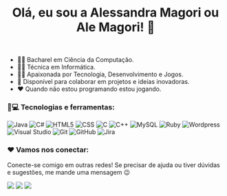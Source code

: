 <h1 align="center">Olá, eu sou a Alessandra Magori ou Ale Magori! 👋 </h1>
<br>

- 👩‍🎓 Bacharel em Ciência da Computação.
- 👩‍🔧 Técnica em Informática.
- 👩‍🚀 Apaixonada por Tecnologia, Desenvolvimento e Jogos.
- 🤝 Disponível para colaborar em projetos e ideias inovadoras.
- ❤️ Quando não estou programando estou jogando.

### 🚀💻 Tecnologias e ferramentas:

![Java](https://img.shields.io/badge/Java-ED8B00?style=for-the-badge&logo=openjdk&logoColor=white)
![C#](https://img.shields.io/badge/C%23-239120?style=for-the-badge&logo=c-sharp&logoColor=white)
![HTML5](https://img.shields.io/badge/HTML5-E34F26?style=for-the-badge&logo=html5&logoColor=white)
![CSS](https://img.shields.io/badge/CSS-239120?&style=for-the-badge&logo=css3&logoColor=white)
![C](https://img.shields.io/badge/C-00599C?style=for-the-badge&logo=c&logoColor=white)
![C++]( https://img.shields.io/badge/C%2B%2B-00599C?style=for-the-badge&logo=c%2B%2B&logoColor=white)
![MySQL](https://img.shields.io/badge/MySQL-00000F?style=for-the-badge&logo=mysql&logoColor=white)
![Ruby](https://img.shields.io/badge/Ruby-CC342D?style=for-the-badge&logo=ruby&logoColor=white)
![Wordpress](https://img.shields.io/badge/Wordpress-21759B?style=for-the-badge&logo=wordpress&logoColor=white)
![Visual Studio](https://img.shields.io/badge/Visual_Studio-5C2D91?style=for-the-badge&logo=visual%20studio&logoColor=white)
![Git](https://img.shields.io/badge/GIT-E44C30?style=for-the-badge&logo=git&logoColor=white)
![GitHub](https://img.shields.io/badge/GitHub-100000?style=for-the-badge&logo=github&logoColor=white)
![Jira](https://img.shields.io/badge/Jira-0052CC?style=for-the-badge&logo=Jira&logoColor=white)
</div>

### ❤️ Vamos nos conectar:
Conecte-se comigo em outras redes! Se precisar de ajuda ou tiver dúvidas e sugestões, me mande uma mensagem 😉
<div> 
<a href="https://www.instagram.com/alemagori/" target="_blank"><img src="https://img.shields.io/badge/-Instagram-%23E4405F?style=for-the-badge&logo=instagram&logoColor=white" target="_blank"></a>
<a href = "mailto:alessandramagori@outlook.com"><img src="https://img.shields.io/badge/Microsoft_Outlook-0078D4?style=for-the-badge&logo=microsoft-outlook&logoColor=white" target="_blank"></a>
<a href="https://www.linkedin.com/in/alessandra-magori/" target="_blank"><img src="https://img.shields.io/badge/-LinkedIn-%230077B5?style=for-the-badge&logo=linkedin&logoColor=white" target="_blank"></a> 
</div>
